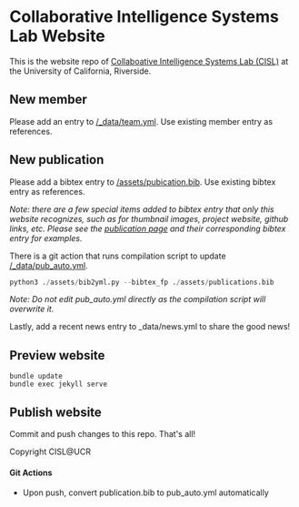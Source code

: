 # Collaborative Intelligence Systems Lab Website

This is the website repo of [Collaboative Intelligence Systems Lab (CISL)](https://cisl.ucr.edu/) at the 
University of California, Riverside.

## New member
Please add an entry to [/_data/team.yml](https://github.com/UCR-CISL/UCR-CISL.github.io/blob/main/_data/team.yml). Use existing member entry as references.

## New publication
Please add a bibtex entry to [/assets/pubication.bib](https://github.com/UCR-CISL/UCR-CISL.github.io/blob/main/assets/publications.bib). Use existing bibtex entry as references. 

*Note: there are a few special items added to bibtex entry that only this website recognizes, such as for thumbnail images, project website, github links, etc. Please see the [publication page](https://cisl.ucr.edu/publication/) and their corresponding bibtex entry for examples.*

There is a git action that runs compilation script to update [/_data/pub_auto.yml](https://github.com/UCR-CISL/UCR-CISL.github.io/blob/main/_data/pub_auto.yml). 
```python
python3 ./assets/bib2yml.py --bibtex_fp ./assets/publications.bib
```
*Note: Do not edit pub_auto.yml directly as the compilation script will overwrite it.*

Lastly, add a recent news entry to _data/news.yml to share the good news!

## Preview website
```shell
bundle update 
bundle exec jekyll serve
```
## Publish website
Commit and push changes to this repo. That's all!

Copyright CISL@UCR

#### Git Actions
- Upon push, convert publication.bib to pub_auto.yml automatically